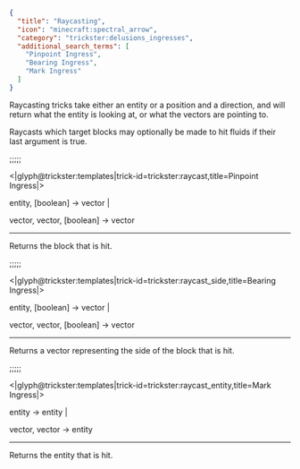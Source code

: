 ```json
{
  "title": "Raycasting",
  "icon": "minecraft:spectral_arrow",
  "category": "trickster:delusions_ingresses",
  "additional_search_terms": [
    "Pinpoint Ingress",
    "Bearing Ingress",
    "Mark Ingress"
  ]
}
```

Raycasting tricks take either an entity or a position and a direction, and will return what the entity is looking at, 
or what the vectors are pointing to.


Raycasts which target blocks may optionally be made to hit fluids if their last argument is true.

;;;;;

<|glyph@trickster:templates|trick-id=trickster:raycast,title=Pinpoint Ingress|>

entity, [boolean] -> vector |

vector, vector, [boolean] -> vector

---

Returns the block that is hit.

;;;;;

<|glyph@trickster:templates|trick-id=trickster:raycast_side,title=Bearing Ingress|>

entity, [boolean] -> vector |

vector, vector, [boolean] -> vector

---

Returns a vector representing the side of the block that is hit.  

;;;;;

<|glyph@trickster:templates|trick-id=trickster:raycast_entity,title=Mark Ingress|>

entity -> entity |

vector, vector -> entity

---

Returns the entity that is hit.